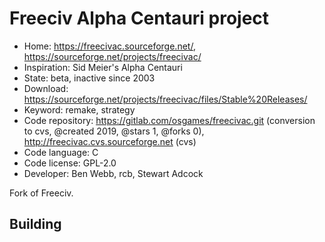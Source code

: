 # Freeciv Alpha Centauri project

- Home: https://freecivac.sourceforge.net/, https://sourceforge.net/projects/freecivac/
- Inspiration: Sid Meier's Alpha Centauri
- State: beta, inactive since 2003
- Download: https://sourceforge.net/projects/freecivac/files/Stable%20Releases/
- Keyword: remake, strategy
- Code repository: https://gitlab.com/osgames/freecivac.git (conversion to cvs, @created 2019, @stars 1, @forks 0), http://freecivac.cvs.sourceforge.net (cvs)
- Code language: C
- Code license: GPL-2.0
- Developer: Ben Webb, rcb, Stewart Adcock

Fork of Freeciv.

## Building
